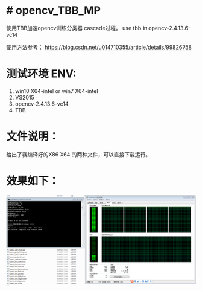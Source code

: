 # # opencv_TBB_MP

使用TBB加速opencv训练分类器 cascade过程。
use tbb in opencv-2.4.13.6-vc14

使用方法参考：
https://blog.csdn.net/u014710355/article/details/99826758

# 测试环境 ENV:

1. win10 X64-intel or  win7 X64-intel  
2. VS2015
3. opencv-2.4.13.6-vc14
4. TBB

# 文件说明：
给出了我编译好的X86 X64 的两种文件，可以直接下载运行。

# 效果如下：
![性能提升](https://github.com/DamonDBT/opencv_TBB_MP/blob/master/performance.PNG "性能提升")
